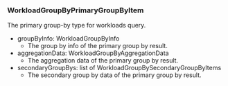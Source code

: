 ### WorkloadGroupByPrimaryGroupByItem
The primary group-by type for workloads query.

- groupByInfo: WorkloadGroupByInfo
  - The group by info of the primary group by result.
- aggregationData: WorkloadGroupByAggregationData
  - The aggregation data of the primary group by result.
- secondaryGroupBys: list of WorkloadGroupBySecondaryGroupByItems
  - The secondary group by data of the primary group by result.
